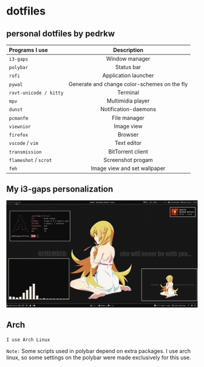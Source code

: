 # dotfiles
## personal dotfiles by pedrkw



|   Programs I use       |   Description                                               |
| :---                   |     :---:                                                   |
| `i3-gaps`              | Window manager                                              |
| `polybar`              | Status bar                                                  |
| `rofi`                 | Application launcher                                        |
| `pywal`                | Generate and change color-schemes on the fly                |
| `rxvt-unicode / kitty` | Terminal                                                    |
| `mpv`                  | Multimidia player                                           |
| `dunst`                | Notification-daemons                                        |
| `pcmanfm`              | File manager                                                |
| `viewnior`             | Image view                                                  |
| `firefox`              | Browser                                                     |
| `vscode` / `vim`       | Text editor                                                 |
| `transmission`         | BitTorrent client                                           |
| `flameshot` / `scrot`  | Screenshot progam                                           |
| `feh`                  | Image view and set wallpaper                                |

## My i3-gaps personalization
<img src="Imagens/screenshots/i3config.png">
 
## Arch
`I use Arch Linux`

`Note:` 
Some scripts used in polybar depend on extra packages.
I use arch linux, so some settings on the polybar were made exclusively for this use.
